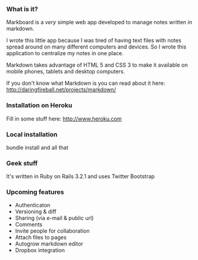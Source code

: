 ### What is it?

Markboard is a *very* simple web app developed to manage notes written in markdown.

I wrote this little app because I was tired of having text files with notes spread around on many different computers and devices. So I wrote this application to centralize my notes in one place.

Markdown takes advantage of HTML 5 and CSS 3 to make it available on mobile phones, tablets and desktop computers.

If you don't know what Markdown is you can read about it here: http://daringfireball.net/projects/markdown/

### Installation on Heroku

Fill in some stuff here: http://www.heroku.com

### Local installation

bundle install and all that

### Geek stuff

It's written in Ruby on Rails 3.2.1 and uses Twitter Bootstrap

### Upcoming features
* Authenticaton
* Versioning & diff
* Sharing (via e-mail & public url)
* Comments
* Invite people for collaboration
* Attach files to pages
* Autogrow markdown editor
* Dropbox integration
